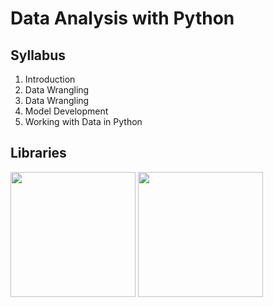# Data Analysis with Python


## Syllabus

1) Introduction
2) Data Wrangling
3) Data Wrangling
4) Model Development
5) Working with Data in Python


## Libraries
<img src="https://user-images.githubusercontent.com/85934122/153268295-0105f8a4-7491-437e-b566-3f4ecbd113c8.png" width="200">     <img src="https://user-images.githubusercontent.com/85934122/153270262-1b5beb83-3cba-4008-92b1-dac9ed972017.png"  width="200">
